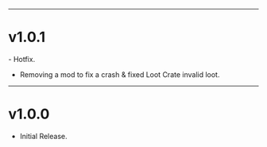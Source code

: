 ---------------

<h1>v1.0.1</h1>
- Hotfix.

- Removing a mod to fix a crash & fixed Loot Crate invalid loot.

---------------

<h1>v1.0.0</h1>

- Initial Release.
